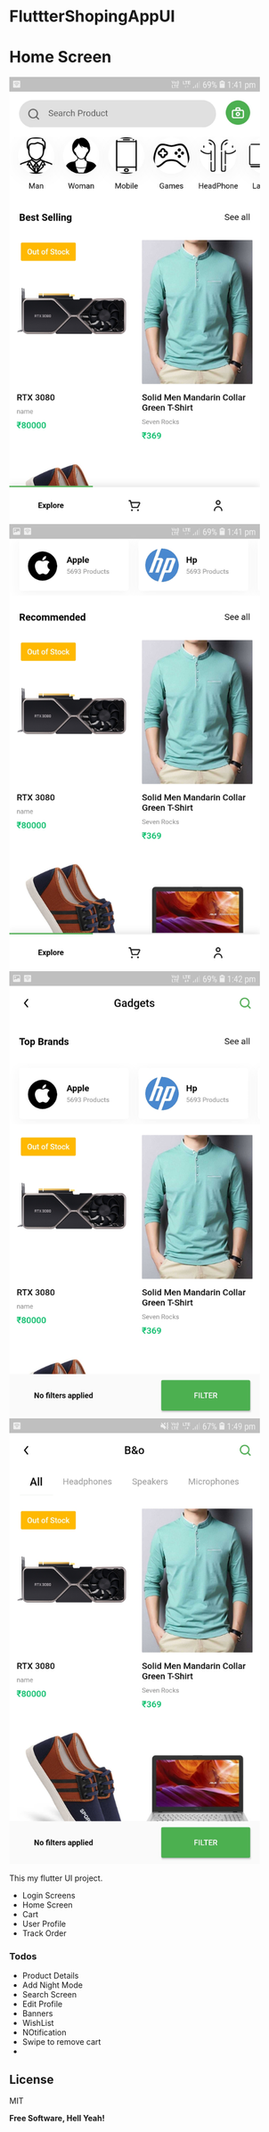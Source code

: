 # FluttterShopingAppUI

# Home Screen
<img src="https://github.com/girish54321/FluttterShopingAppUI/blob/main/app_image/1.jpg" height="800">

<img src="https://github.com/girish54321/FluttterShopingAppUI/blob/main/app_image/2.jpg" height="800">

<img src="https://github.com/girish54321/FluttterShopingAppUI/blob/main/app_image/3.jpg" height="800">
 
<img src="https://github.com/girish54321/FluttterShopingAppUI/blob/main/app_image/4.jpg" height="800">

This my flutter UI project.

  - Login Screens
  - Home Screen
  - Cart
  - User Profile 
  - Track Order

### Todos

 - Product Details 
 - Add Night Mode
 - Search Screen
 - Edit Profile
 - Banners
 - WishList
 - NOtification
 - Swipe to remove cart
 - 

License
----

MIT


**Free Software, Hell Yeah!**

[//]: # (These are reference links used in the body of this note and get stripped out when the markdown processor does its job. There is no need to format nicely because it shouldn't be seen. Thanks SO - http://stackoverflow.com/questions/4823468/store-comments-in-markdown-syntax)


   [dill]: <https://github.com/joemccann/dillinger>
   [git-repo-url]: <https://github.com/joemccann/dillinger.git>
   [john gruber]: <http://daringfireball.net>
   [df1]: <http://daringfireball.net/projects/markdown/>
   [markdown-it]: <https://github.com/markdown-it/markdown-it>
   [Ace Editor]: <http://ace.ajax.org>
   [node.js]: <http://nodejs.org>
   [Twitter Bootstrap]: <http://twitter.github.com/bootstrap/>
   [jQuery]: <http://jquery.com>
   [@tjholowaychuk]: <http://twitter.com/tjholowaychuk>
   [express]: <http://expressjs.com>
   [AngularJS]: <http://angularjs.org>
   [Gulp]: <http://gulpjs.com>

   [PlDb]: <https://github.com/joemccann/dillinger/tree/master/plugins/dropbox/README.md>
   [PlGh]: <https://github.com/joemccann/dillinger/tree/master/plugins/github/README.md>
   [PlGd]: <https://github.com/joemccann/dillinger/tree/master/plugins/googledrive/README.md>
   [PlOd]: <https://github.com/joemccann/dillinger/tree/master/plugins/onedrive/README.md>
   [PlMe]: <https://github.com/joemccann/dillinger/tree/master/plugins/medium/README.md>
   [PlGa]: <https://github.com/RahulHP/dillinger/blob/master/plugins/googleanalytics/README.md>

